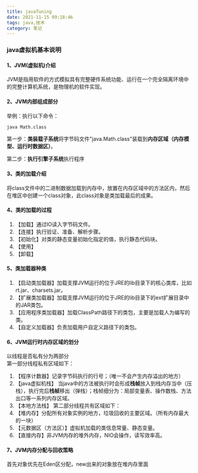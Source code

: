 ```yaml
---
title: javaTuning
date: 2021-11-15 09:18:46
tags: java,技术
category: 笔记
---
```

### java虚拟机基本说明
#### 1、JVM(虚拟机)介绍
JVM是指用软件的方式模拟具有完整硬件系统功能、运行在一个完全隔离环境中的完整计算机系统，是物理机的软件实现。
#### 2、JVM内部组成部分
举例：执行以下命令：
``` bash
java Math.class
``` 
第一步：**类装载子系统**将字节码文件"java.Math.class"装载到**内存区域（内存模型、运行时数据区）**。

第二步：**执行引擎子系统**执行程序
#### 3、类的加载介绍
将class文件中的二进制数据加载到内存中，放置在内存区域中的方法区内，然后在堆区中创建一个class对象，此class对象是类加载最后的成果。
#### 4、类的加载的过程
1. 【加载】通过IO读入字节码文件。
2. 【连接】执行验证、准备、解析步骤。
3. 【初始化】对类的静态变量初始化指定的值，执行静态代码块。
4. 【使用】
5. 【卸载】
#### 5、类加载器种类
1. 【启动类加载器】加载支撑JVM运行的位于JRE的lib目录下的核心类库，比如rt.jar、charsets.jar。
2. 【扩展类加载器】加载支撑JVM运行的位于JRE的lib目录下的ext扩展目录中的JAR类包。
3. 【应用程序类加载器】加载ClassPath路径下的类包，主要是加载人为编写的类。
4. 【自定义加载器】负责加载用户自定义路径下的类包。
#### 6、JVM运行时内存区域的划分
以线程是否私有分为两部分  
第一部分线程私有区域如下：
1. 【程序计数器】记录字节码执行的行号；（唯一不会产生内存溢出的地方）
2. 【java虚拟机栈】 当java中的方法被执行时会形成**栈帧**放入到栈内存当中（压栈），执行完后**栈帧**移出（弹栈）；栈帧细分为：局部变量表、操作数栈、方法出口等一系列内存区域。
3. 【本地方法栈】
第二部分线程共有区域如下：
1. 【堆内存】分配所有对象实例的地方，垃圾回收的主要区域。（所有内存最大的一块）
2. 【元数据区（方法区）】虚拟机加载的类信息常量、静态变量。
3. 【直接内存】非JVM内存的堆外内存，NIO会操作，读写效率高。
#### 7、JVM内存分配与回收策略
首先对象优先在Eden区分配，new出来的对象放在堆内存里面